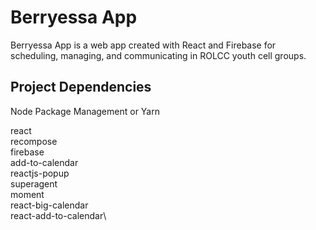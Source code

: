 # Berryessa App

Berryessa App is a web app created with React and Firebase for scheduling, managing, and communicating in ROLCC youth cell groups.

## Project Dependencies

Node Package Management or Yarn

react\
recompose\
firebase\
add-to-calendar\
reactjs-popup\
superagent\
moment\
react-big-calendar\
react-add-to-calendar\
